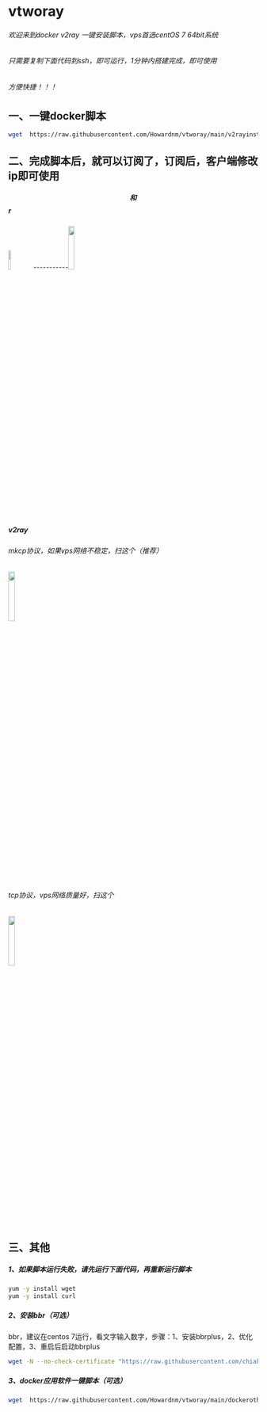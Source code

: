 # vtworay
###### 欢迎来到docker v2ray 一键安装脚本，vps首选centOS 7 64bit系统
###### 只需要复制下面代码到ssh，即可运行，1分钟内搭建完成，即可使用
###### 方便快捷！！！

## 一、一键docker脚本
```bash
wget  https://raw.githubusercontent.com/Howardnm/vtworay/main/v2rayinstall.sh && chmod +x v2rayinstall.sh && ./v2rayinstall.sh
```
## 二、完成脚本后，就可以订阅了，订阅后，客户端修改ip即可使用
##### $$ 和 $$r
<img src="https://github.com/Howardnm/vtworay/raw/main/images/ss.jpg" width="10%">-----------<img src="https://github.com/Howardnm/vtworay/raw/main/images/ssr.jpg" width="15%">
##### v2ray
###### mkcp协议，如果vps网络不稳定，扫这个（推荐）
<img src="https://github.com/Howardnm/vtworay/raw/main/images/vmesstcp.jpg" width="16%">

###### tcp协议，vps网络质量好，扫这个
<img src="https://github.com/Howardnm/vtworay/raw/main/images/vmessmkcp.jpg" width="16%">

## 三、其他
##### 1、如果脚本运行失败，请先运行下面代码，再重新运行脚本
```bash
yum -y install wget
yum -y install curl
```
##### 2、安装bbr（可选）
bbr，建议在centos 7运行，看文字输入数字，步骤：1、安装bbrplus，2、优化配置，3、重启后启动bbrplus
```bash
wget -N --no-check-certificate "https://raw.githubusercontent.com/chiakge/Linux-NetSpeed/master/tcp.sh" && chmod +x tcp.sh && ./tcp.sh
```
##### 3、docker应用软件一键脚本（可选）
```bash
wget  https://raw.githubusercontent.com/Howardnm/vtworay/main/dockerotherinstall.sh && chmod +x dockerotherinstall.sh && ./dockerotherinstall.sh
```
